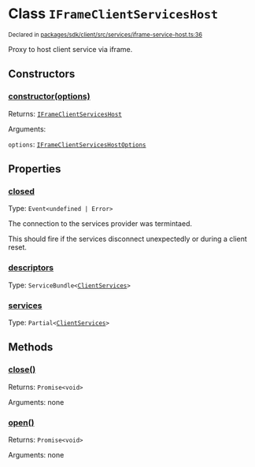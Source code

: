 # Class `IFrameClientServicesHost`
<sub>Declared in [packages/sdk/client/src/services/iframe-service-host.ts:36](https://github.com/dxos/dxos/blob/8ed3715dc/packages/sdk/client/src/services/iframe-service-host.ts#L36)</sub>


Proxy to host client service via iframe.

## Constructors
### [constructor(options)](https://github.com/dxos/dxos/blob/8ed3715dc/packages/sdk/client/src/services/iframe-service-host.ts#L48)




Returns: <code>[IFrameClientServicesHost](/api/@dxos/client/classes/IFrameClientServicesHost)</code>

Arguments: 

`options`: <code>[IFrameClientServicesHostOptions](/api/@dxos/client/types/IFrameClientServicesHostOptions)</code>



## Properties
### [closed](https://github.com/dxos/dxos/blob/8ed3715dc/packages/sdk/client/src/services/iframe-service-host.ts#L37)
Type: <code>Event&lt;undefined | Error&gt;</code>

The connection to the services provider was termintaed.

This should fire if the services disconnect unexpectedly or during a client reset.

### [descriptors](https://github.com/dxos/dxos/blob/8ed3715dc/packages/sdk/client/src/services/iframe-service-host.ts#L110)
Type: <code>ServiceBundle&lt;[ClientServices](/api/@dxos/client/types/ClientServices)&gt;</code>



### [services](https://github.com/dxos/dxos/blob/8ed3715dc/packages/sdk/client/src/services/iframe-service-host.ts#L114)
Type: <code>Partial&lt;[ClientServices](/api/@dxos/client/types/ClientServices)&gt;</code>




## Methods
### [close()](https://github.com/dxos/dxos/blob/8ed3715dc/packages/sdk/client/src/services/iframe-service-host.ts#L123)




Returns: <code>Promise&lt;void&gt;</code>

Arguments: none




### [open()](https://github.com/dxos/dxos/blob/8ed3715dc/packages/sdk/client/src/services/iframe-service-host.ts#L118)




Returns: <code>Promise&lt;void&gt;</code>

Arguments: none




